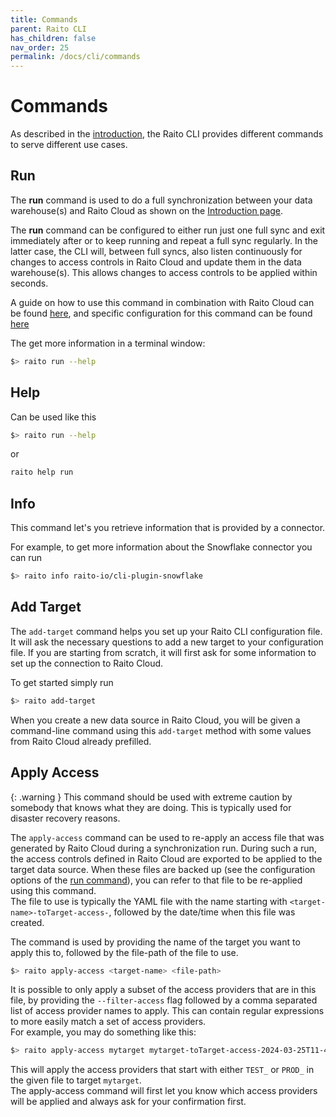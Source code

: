 ```yaml
---
title: Commands
parent: Raito CLI
has_children: false
nav_order: 25
permalink: /docs/cli/commands
---
```


# Commands
As described in the [introduction](/docs/cli/intro), the Raito CLI provides different commands to serve different use cases.

## Run
The **run** command is used to do a full synchronization between your data warehouse(s) and Raito Cloud as shown on the [Introduction page](/docs/cli/intro). 

The **run** command can be configured to either run just one full sync and exit immediately after or to keep running and repeat a full sync regularly. In the latter case, the CLI will, between full syncs, also listen continuously for changes to access controls in Raito Cloud and update them in the data warehouse(s). This allows changes to access controls to be applied within seconds.

A guide on how to use this command in combination with Raito Cloud can be found [here](/docs/guide/cloud), and specific configuration for this command can be found [here](/docs/cli/configuration#run)

The get more information in a terminal window:
```bash
$> raito run --help
```

## Help
Can be used like this
```bash
$> raito run --help
```
or
```bash
raito help run
```

## Info
This command let's you retrieve information that is provided by a connector. 

For example, to get more information about the Snowflake connector you can run
```bash
$> raito info raito-io/cli-plugin-snowflake
```

## Add Target
The `add-target` command helps you set up your Raito CLI configuration file.  
It will ask the necessary questions to add a new target to your configuration file. If you are starting from scratch, it will first ask for some information to set up the connection to Raito Cloud.

To get started simply run
```bash
$> raito add-target
```

When you create a new data source in Raito Cloud, you will be given a command-line command using this `add-target` method with some values from Raito Cloud already prefilled.

## Apply Access

{: .warning }
This command should be used with extreme caution by somebody that knows what they are doing.
This is typically used for disaster recovery reasons.

The `apply-access` command can be used to re-apply an access file that was generated by Raito Cloud during a synchronization run. During such a run, the access controls defined in Raito Cloud are exported to be applied to the target data source. When these files are backed up (see the configuration options of the [run command](/docs/cli/configuration#run)), you can refer to that file to be re-applied using this command.  
The file to use is typically the YAML file with the name starting with `<target-name>-toTarget-access-`, followed by the date/time when this file was created.

The command is used by providing the name of the target you want to apply this to, followed by the file-path of the file to use. 

```bash
$> raito apply-access <target-name> <file-path>
```

It is possible to only apply a subset of the access providers that are in this file, by providing the `--filter-access` flag followed by a comma separated list of access provider names to apply. This can contain regular expressions to more easily match a set of access providers.  
For example, you may do something like this:

```bash
$> raito apply-access mytarget mytarget-toTarget-access-2024-03-25T11-45-11.555.yaml --filter-access "TEST_.*,PROD_.*"
```

This will apply the access providers that start with either `TEST_` or `PROD_` in the given file to target `mytarget`.  
The apply-access command will first let you know which access providers will be applied and always ask for your confirmation first.